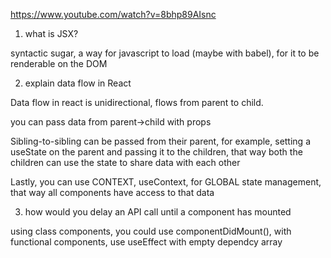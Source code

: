 https://www.youtube.com/watch?v=8bhp89AIsnc


1. what is JSX?

syntactic sugar, a way for javascript to load (maybe with babel), for it to be renderable on the DOM


2. explain data flow in React

Data flow in react is unidirectional, flows from parent to child. 

you can pass data from parent->child with props

Sibling-to-sibling can be passed from their parent, for example, setting a useState on the parent and passing it to the children, that way both the children can use the state to share data with each other

Lastly, you can use CONTEXT, useContext, for GLOBAL state management, that way all components have access to that data

3. how would you delay an API call until a component has mounted

using class components, you could use componentDidMount(), with functional components, use useEffect with empty dependcy array